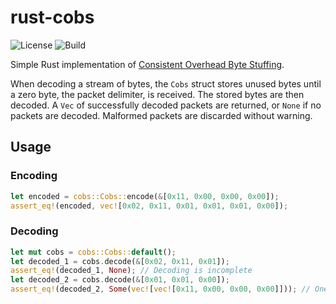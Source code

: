 # rust-cobs

![License](https://img.shields.io/github/license/honboxuan/rust-cobs?style=for-the-badge)
![Build](https://img.shields.io/github/workflow/status/honboxuan/rust-cobs/Rust?style=for-the-badge)

Simple Rust implementation of [Consistent Overhead Byte Stuffing](https://en.wikipedia.org/wiki/Consistent_Overhead_Byte_Stuffing).

When decoding a stream of bytes, the `Cobs` struct stores unused bytes until a zero byte, the packet delimiter, is received. The stored bytes are then decoded. A `Vec` of successfully decoded packets are returned, or `None` if no packets are decoded. Malformed packets are discarded without warning.

## Usage

### Encoding

```rust
let encoded = cobs::Cobs::encode(&[0x11, 0x00, 0x00, 0x00]);
assert_eq!(encoded, vec![0x02, 0x11, 0x01, 0x01, 0x01, 0x00]);
```

### Decoding

```rust
let mut cobs = cobs::Cobs::default();
let decoded_1 = cobs.decode(&[0x02, 0x11, 0x01]);
assert_eq!(decoded_1, None); // Decoding is incomplete
let decoded_2 = cobs.decode(&[0x01, 0x01, 0x00]);
assert_eq!(decoded_2, Some(vec![vec![0x11, 0x00, 0x00, 0x00]])); // One packet decoded
```
